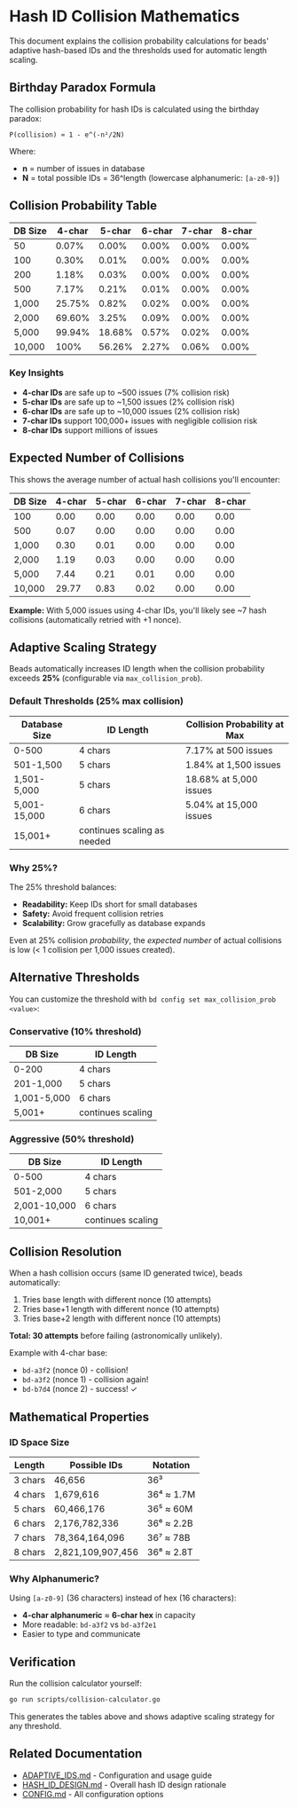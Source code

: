 # Hash ID Collision Mathematics

This document explains the collision probability calculations for beads' adaptive hash-based IDs and the thresholds used for automatic length scaling.

## Birthday Paradox Formula

The collision probability for hash IDs is calculated using the birthday paradox:

```
P(collision) ≈ 1 - e^(-n²/2N)
```

Where:
- **n** = number of issues in database
- **N** = total possible IDs = 36^length (lowercase alphanumeric: `[a-z0-9]`)

## Collision Probability Table

| DB Size | 4-char | 5-char | 6-char | 7-char | 8-char |
|---------|--------|--------|--------|--------|--------|
| 50      | 0.07%  | 0.00%  | 0.00%  | 0.00%  | 0.00%  |
| 100     | 0.30%  | 0.01%  | 0.00%  | 0.00%  | 0.00%  |
| 200     | 1.18%  | 0.03%  | 0.00%  | 0.00%  | 0.00%  |
| 500     | 7.17%  | 0.21%  | 0.01%  | 0.00%  | 0.00%  |
| 1,000   | 25.75% | 0.82%  | 0.02%  | 0.00%  | 0.00%  |
| 2,000   | 69.60% | 3.25%  | 0.09%  | 0.00%  | 0.00%  |
| 5,000   | 99.94% | 18.68% | 0.57%  | 0.02%  | 0.00%  |
| 10,000  | 100%   | 56.26% | 2.27%  | 0.06%  | 0.00%  |

### Key Insights

- **4-char IDs** are safe up to ~500 issues (7% collision risk)
- **5-char IDs** are safe up to ~1,500 issues (2% collision risk)
- **6-char IDs** are safe up to ~10,000 issues (2% collision risk)
- **7-char IDs** support 100,000+ issues with negligible collision risk
- **8-char IDs** support millions of issues

## Expected Number of Collisions

This shows the average number of actual hash collisions you'll encounter:

| DB Size | 4-char | 5-char | 6-char | 7-char | 8-char |
|---------|--------|--------|--------|--------|--------|
| 100     | 0.00   | 0.00   | 0.00   | 0.00   | 0.00   |
| 500     | 0.07   | 0.00   | 0.00   | 0.00   | 0.00   |
| 1,000   | 0.30   | 0.01   | 0.00   | 0.00   | 0.00   |
| 2,000   | 1.19   | 0.03   | 0.00   | 0.00   | 0.00   |
| 5,000   | 7.44   | 0.21   | 0.01   | 0.00   | 0.00   |
| 10,000  | 29.77  | 0.83   | 0.02   | 0.00   | 0.00   |

**Example:** With 5,000 issues using 4-char IDs, you'll likely see ~7 hash collisions (automatically retried with +1 nonce).

## Adaptive Scaling Strategy

Beads automatically increases ID length when the collision probability exceeds **25%** (configurable via `max_collision_prob`).

### Default Thresholds (25% max collision)

| Database Size | ID Length | Collision Probability at Max |
|---------------|-----------|------------------------------|
| 0-500         | 4 chars   | 7.17% at 500 issues          |
| 501-1,500     | 5 chars   | 1.84% at 1,500 issues        |
| 1,501-5,000   | 5 chars   | 18.68% at 5,000 issues       |
| 5,001-15,000  | 6 chars   | 5.04% at 15,000 issues       |
| 15,001+       | continues scaling as needed   |

### Why 25%?

The 25% threshold balances:
- **Readability:** Keep IDs short for small databases
- **Safety:** Avoid frequent collision retries
- **Scalability:** Grow gracefully as database expands

Even at 25% collision *probability*, the *expected number* of actual collisions is low (< 1 collision per 1,000 issues created).

## Alternative Thresholds

You can customize the threshold with `bd config set max_collision_prob <value>`:

### Conservative (10% threshold)

| DB Size | ID Length |
|---------|-----------|
| 0-200   | 4 chars   |
| 201-1,000 | 5 chars |
| 1,001-5,000 | 6 chars |
| 5,001+ | continues scaling |

### Aggressive (50% threshold)

| DB Size | ID Length |
|---------|-----------|
| 0-500   | 4 chars   |
| 501-2,000 | 5 chars |
| 2,001-10,000 | 6 chars |
| 10,001+ | continues scaling |

## Collision Resolution

When a hash collision occurs (same ID generated twice), beads automatically:

1. Tries base length with different nonce (10 attempts)
2. Tries base+1 length with different nonce (10 attempts)
3. Tries base+2 length with different nonce (10 attempts)

**Total: 30 attempts** before failing (astronomically unlikely).

Example with 4-char base:
- `bd-a3f2` (nonce 0) - collision!
- `bd-a3f2` (nonce 1) - collision again!
- `bd-b7d4` (nonce 2) - success! ✓

## Mathematical Properties

### ID Space Size

| Length | Possible IDs | Notation |
|--------|--------------|----------|
| 3 chars | 46,656      | 36³      |
| 4 chars | 1,679,616   | 36⁴ ≈ 1.7M |
| 5 chars | 60,466,176  | 36⁵ ≈ 60M  |
| 6 chars | 2,176,782,336 | 36⁶ ≈ 2.2B |
| 7 chars | 78,364,164,096 | 36⁷ ≈ 78B |
| 8 chars | 2,821,109,907,456 | 36⁸ ≈ 2.8T |

### Why Alphanumeric?

Using `[a-z0-9]` (36 characters) instead of hex (16 characters):
- **4-char alphanumeric** ≈ **6-char hex** in capacity
- More readable: `bd-a3f2` vs `bd-a3f2e1`
- Easier to type and communicate

## Verification

Run the collision calculator yourself:

```bash
go run scripts/collision-calculator.go
```

This generates the tables above and shows adaptive scaling strategy for any threshold.

## Related Documentation

- [ADAPTIVE_IDS.md](ADAPTIVE_IDS.md) - Configuration and usage guide
- [HASH_ID_DESIGN.md](HASH_ID_DESIGN.md) - Overall hash ID design rationale
- [CONFIG.md](../CONFIG.md) - All configuration options

